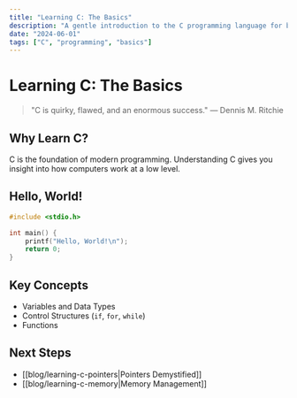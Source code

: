 ```yaml
---
title: "Learning C: The Basics"
description: "A gentle introduction to the C programming language for beginners."
date: "2024-06-01"
tags: ["C", "programming", "basics"]
---
```


# Learning C: The Basics

> "C is quirky, flawed, and an enormous success." — Dennis M. Ritchie

## Why Learn C?
C is the foundation of modern programming. Understanding C gives you insight into how computers work at a low level.

## Hello, World!

```c
#include <stdio.h>

int main() {
    printf("Hello, World!\n");
    return 0;
}
```

## Key Concepts
- Variables and Data Types
- Control Structures (`if`, `for`, `while`)
- Functions

## Next Steps
- [[blog/learning-c-pointers|Pointers Demystified]]
- [[blog/learning-c-memory|Memory Management]]